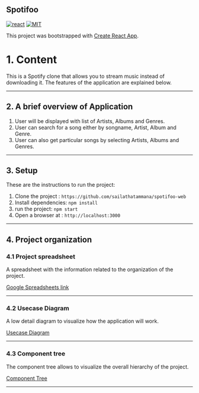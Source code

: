 ## Spotifoo

[![react](https://img.shields.io/badge/React-20232A?style=for-the-badge&logo=react&logoColor=61DAFB)](https://reactjs.org/)
[![MIT](https://camo.githubusercontent.com/3dbcfa4997505c80ef928681b291d33ecfac2dabf563eb742bb3e269a5af909c/68747470733a2f2f696d672e736869656c64732e696f2f6769746875622f6c6963656e73652f496c65726961796f2f6d61726b646f776e2d6261646765733f7374796c653d666f722d7468652d6261646765)](https://professionalprograms.mit.edu/?utm_source=google&utm_medium=cpc&utm_campaign=MIT_BRAND_PROTECTION&utm_medium=ppc&utm_term=massachusetts%20institute%20of%20technology%20mit&utm_campaign=MIT_BRAND_PROTECTION&utm_source=adwords&hsa_mt=e&hsa_src=g&hsa_tgt=kwd-325879874370&hsa_acc=2660252290&hsa_ad=406000382319&hsa_cam=8546883354&hsa_kw=massachusetts%20institute%20of%20technology%20mit&hsa_net=adwords&hsa_ver=3&hsa_grp=85551586934&gclid=CjwKCAjwr56IBhAvEiwA1fuqGvMJK9N0hVJ40ns4Qil_4byBgG-0AKpD5gEImBRlcJ1cmbHUsDzoohoCMK4QAvD_BwE)

This project was bootstrapped with [Create React App](https://github.com/facebook/create-react-app).

# 1. Content

This is a Spotify clone that allows you to stream music instead of downloading it. The features of the application are explained below.

---

## 2. A brief overview of Application

1. User will be displayed with list of Artists, Albums and Genres.
2. User can search for a song either by songname, Artist, Album and Genre.
3. User can also get particular songs by selecting Artists, Albums and Genres.

---

## 3. Setup

These are the instructions to run the project:

1. Clone the project :
   `https://github.com/sailathatammana/spotifoo-web`
2. Install dependencies:
   `npm install`
3. run the project:
   `npm start`
4. Open a browser at : `http://localhost:3000`

---

## 4. Project organization

### 4.1 Project spreadsheet

A spreadsheet with the information related to the organization of the project.

[Google Spreadsheets link](https://docs.google.com/spreadsheets/d/1DzZ3ixrETCA4D0giN0kO2DckD5aJdOPC2M1_XhpwWrA/edit#gid=0)

---

### 4.2 Usecase Diagram

A low detail diagram to visualize how the application will work.

[Usecase Diagram](https://bit.ly/3rBD11t)

---

### 4.3 Component tree

The component tree allows to visualize the overall hierarchy of the project.

[Component Tree](https://whimsical.com/componenttree-spotifoo-MD8Z3EJRypuCnXxHpjfnFJ@2Ux7TurymMs2QcreNaP8)

---
